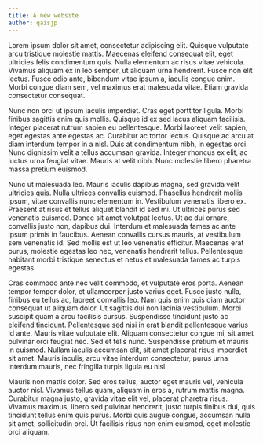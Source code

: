 ```yaml
---
title: A new website
author: qaisjp
---
```


Lorem ipsum dolor sit amet, consectetur adipiscing elit. Quisque vulputate arcu tristique molestie mattis. Maecenas eleifend consequat elit, eget ultricies felis condimentum quis. Nulla elementum ac risus vitae vehicula. Vivamus aliquam ex in leo semper, ut aliquam urna hendrerit. Fusce non elit lectus. Fusce odio ante, bibendum vitae ipsum a, iaculis congue enim. Morbi congue diam sem, vel maximus erat malesuada vitae. Etiam gravida consectetur consequat.

Nunc non orci ut ipsum iaculis imperdiet. Cras eget porttitor ligula. Morbi finibus sagittis enim quis mollis. Quisque id ex sed lacus aliquam facilisis. Integer placerat rutrum sapien eu pellentesque. Morbi laoreet velit sapien, eget egestas ante egestas ac. Curabitur ac tortor lectus. Quisque ac arcu at diam interdum tempor in a nisl. Duis at condimentum nibh, in egestas orci. Nunc dignissim velit a tellus accumsan gravida. Integer rhoncus ex elit, ac luctus urna feugiat vitae. Mauris at velit nibh. Nunc molestie libero pharetra massa pretium euismod.

Nunc ut malesuada leo. Mauris iaculis dapibus magna, sed gravida velit ultricies quis. Nulla ultrices convallis euismod. Phasellus hendrerit mollis ipsum, vitae convallis nunc elementum in. Vestibulum venenatis libero ex. Praesent at risus et tellus aliquet blandit id sed mi. Ut ultrices purus sed venenatis euismod. Donec sit amet volutpat lectus. Ut ac dui ornare, convallis justo non, dapibus dui. Interdum et malesuada fames ac ante ipsum primis in faucibus. Aenean convallis cursus mauris, at vestibulum sem venenatis id. Sed mollis est ut leo venenatis efficitur. Maecenas erat purus, molestie egestas leo nec, venenatis hendrerit tellus. Pellentesque habitant morbi tristique senectus et netus et malesuada fames ac turpis egestas.

Cras commodo ante nec velit commodo, et vulputate eros porta. Aenean tempor tempor dolor, et ullamcorper justo varius eget. Fusce justo nulla, finibus eu tellus ac, laoreet convallis leo. Nam quis enim quis diam auctor consequat ut aliquam dolor. Ut sagittis dui non lacinia vestibulum. Morbi suscipit quam a arcu facilisis cursus. Suspendisse tincidunt justo ac eleifend tincidunt. Pellentesque sed nisi in erat blandit pellentesque varius id ante. Mauris vitae vulputate elit. Aliquam consectetur congue mi, sit amet pulvinar orci feugiat nec. Sed et felis nunc. Suspendisse pretium et mauris in euismod. Nullam iaculis accumsan elit, sit amet placerat risus imperdiet sit amet. Mauris iaculis, arcu vitae interdum consectetur, purus urna interdum mauris, nec fringilla turpis ligula eu nisl.

Mauris non mattis dolor. Sed eros tellus, auctor eget mauris vel, vehicula auctor nisl. Vivamus tellus quam, aliquam in eros a, rutrum mattis magna. Curabitur magna justo, gravida vitae elit vel, placerat pharetra risus. Vivamus maximus, libero sed pulvinar hendrerit, justo turpis finibus dui, quis tincidunt tellus enim quis purus. Morbi quis augue congue, accumsan nulla sit amet, sollicitudin orci. Ut facilisis risus non enim euismod, eget molestie orci aliquam.
